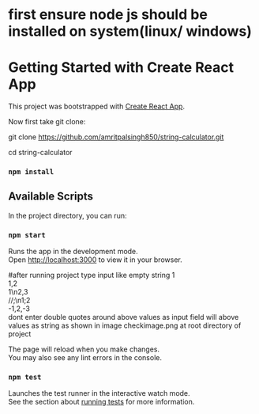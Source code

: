 # first ensure node js should be installed on system(linux/ windows)
# Getting Started with Create React App

This project was bootstrapped with [Create React App](https://github.com/facebook/create-react-app).

Now first take git clone:

git clone https://github.com/amritpalsingh850/string-calculator.git

cd string-calculator

### `npm install`

## Available Scripts

In the project directory, you can run:

### `npm start`

Runs the app in the development mode.\
Open [http://localhost:3000](http://localhost:3000) to view it in your browser.

#after running project
type input like
empty string
1 \
1,2 \
1\n2,3 \
//;\n1;2 \
-1,2,-3 \
dont enter double quotes around above values as input field will above values as string as shown in image checkimage.png at root directory of project

The page will reload when you make changes.\
You may also see any lint errors in the console.

### `npm test`

Launches the test runner in the interactive watch mode.\
See the section about [running tests](https://facebook.github.io/create-react-app/docs/running-tests) for more information.
